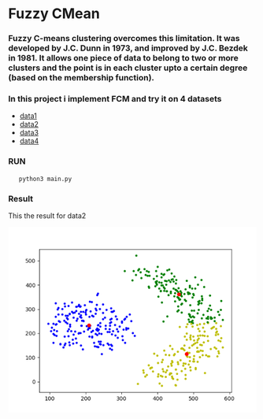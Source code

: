 # Fuzzy CMean

### Fuzzy C-means clustering overcomes this limitation. It was developed by J.C. Dunn in 1973, and improved by J.C. Bezdek in 1981. It allows one piece of data to belong to two or more clusters and the point is in each cluster upto a certain degree (based on the membership function). 

### In this project i implement FCM and try it on 4 datasets
*   [data1](./data/data1.csv)
*   [data2](./data/data2.csv)
*   [data3](./data/data3.csv)
*   [data4](./data/data4.csv)

### RUN
       python3 main.py

### Result
This the result for data2

![](./pic/data1.png)
